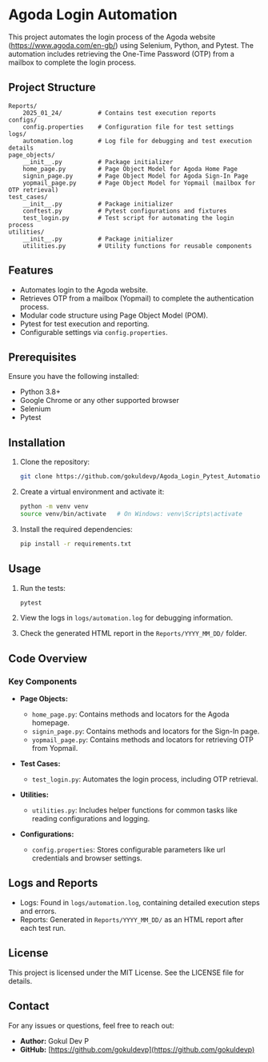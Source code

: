 # Agoda Login Automation

This project automates the login process of the Agoda website (https://www.agoda.com/en-gb/) using Selenium, Python, and Pytest. The automation includes retrieving the One-Time Password (OTP) from a mailbox to complete the login process.

## Project Structure

```
Reports/
    2025_01_24/          # Contains test execution reports
configs/
    config.properties    # Configuration file for test settings
logs/
    automation.log       # Log file for debugging and test execution details
page_objects/
    __init__.py          # Package initializer
    home_page.py         # Page Object Model for Agoda Home Page
    signin_page.py       # Page Object Model for Agoda Sign-In Page
    yopmail_page.py      # Page Object Model for Yopmail (mailbox for OTP retrieval)
test_cases/
    __init__.py          # Package initializer
    conftest.py          # Pytest configurations and fixtures
    test_login.py        # Test script for automating the login process
utilities/
    __init__.py          # Package initializer
    utilities.py         # Utility functions for reusable components
```

## Features

- Automates login to the Agoda website.
- Retrieves OTP from a mailbox (Yopmail) to complete the authentication process.
- Modular code structure using Page Object Model (POM).
- Pytest for test execution and reporting.
- Configurable settings via `config.properties`.

## Prerequisites

Ensure you have the following installed:

- Python 3.8+
- Google Chrome or any other supported browser
- Selenium
- Pytest

## Installation

1. Clone the repository:

   ```bash
   git clone https://github.com/gokuldevp/Agoda_Login_Pytest_Automation-.git
   ```

2. Create a virtual environment and activate it:

   ```bash
   python -m venv venv
   source venv/bin/activate   # On Windows: venv\Scripts\activate
   ```

3. Install the required dependencies:

   ```bash
   pip install -r requirements.txt
   ```

## Usage

1. Run the tests:

   ```bash
   pytest
   ```

2. View the logs in `logs/automation.log` for debugging information.

3. Check the generated HTML report in the `Reports/YYYY_MM_DD/` folder.

## Code Overview

### Key Components

- **Page Objects:**
  - `home_page.py`: Contains methods and locators for the Agoda homepage.
  - `signin_page.py`: Contains methods and locators for the Sign-In page.
  - `yopmail_page.py`: Contains methods and locators for retrieving OTP from Yopmail.

- **Test Cases:**
  - `test_login.py`: Automates the login process, including OTP retrieval.

- **Utilities:**
  - `utilities.py`: Includes helper functions for common tasks like reading configurations and logging.

- **Configurations:**
  - `config.properties`: Stores configurable parameters like url credentials and browser settings.

## Logs and Reports

- Logs: Found in `logs/automation.log`, containing detailed execution steps and errors.
- Reports: Generated in `Reports/YYYY_MM_DD/` as an HTML report after each test run.

## License

This project is licensed under the MIT License. See the LICENSE file for details.

## Contact

For any issues or questions, feel free to reach out:

- **Author:** Gokul Dev P
- **GitHub:** [https://github.com/gokuldevp](https://github.com/gokuldevp)

